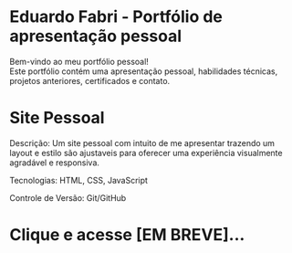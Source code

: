 # Eduardo Fabri - Portfólio de apresentação pessoal
Bem-vindo ao meu portfólio pessoal!<br>
Este portfólio contém uma apresentação pessoal, habilidades técnicas, projetos anteriores, certificados e contato.

# Site Pessoal
Descrição: Um site pessoal com intuito de me apresentar trazendo um layout e estilo são ajustaveis para oferecer uma experiência visualmente agradável e responsiva.<br>

Tecnologias: HTML, CSS, JavaScript<br>

Controle de Versão: Git/GitHub<br>

# Clique e acesse [EM BREVE]...
